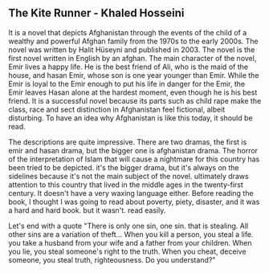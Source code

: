 ## The Kite Runner - Khaled Hosseini

It is a novel that depicts Afghanistan through the events of the child of a wealthy and powerful Afghan family from the 1970s to the early 2000s. The novel was written by Halit Hüseyni and published in 2003. The novel is the first novel written in English by an afghan. The main character of the novel, Emir lives a happy life. He is the best friend of Ali, who is the maid of the house, and hasan Emir, whose son is one year younger than Emir. While the Emir is loyal to the Emir enough to put his life in danger for the Emir, the Emir leaves Hasan alone at the hardest moment, even though he is his best friend. It is a successful novel because its parts such as child rape make the class, race and sect distinction in Afghanistan feel fictional, albeit disturbing. To have an idea why Afghanistan is like this today, it should be read.

The descriptions are quite impressive. There are two dramas, the first is emir and hasan drama, but the bigger one is afghanistan drama. The horror of the interpretation of Islam that will cause a nightmare for this country has been tried to be depicted. it's the bigger drama, but it's always on the sidelines because it's not the main subject of the novel. ultimately draws attention to this country that lived in the middle ages in the twenty-first century. It doesn't have a very waxing language either. Before reading the book, I thought I was going to read about poverty, piety, disaster, and it was a hard and hard book. but it wasn't. read easily.

Let's end with a quote
"There is only one sin, one sin. that is stealing. All other sins are a variation of theft... When you kill a person, you steal a life. you take a husband from your wife and a father from your children. When you lie, you steal someone's right to the truth. When you cheat, deceive someone, you steal truth, righteousness. Do you understand?"